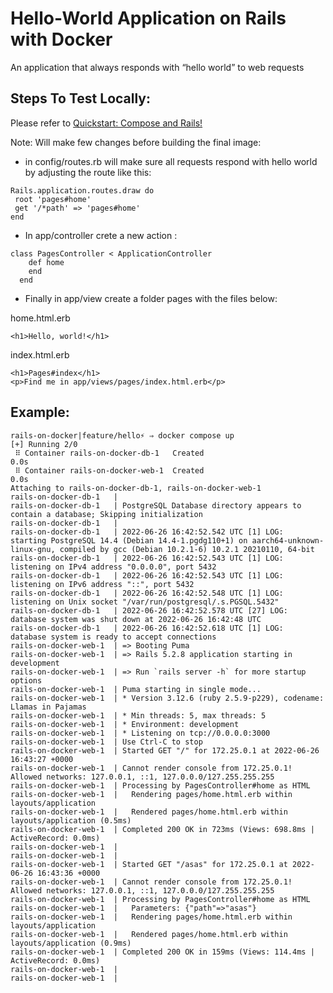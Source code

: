 # Hello-World Application on Rails with Docker

An application that always responds with “hello world” to web requests

## Steps To Test Locally:

Please refer to <a href="https://docs.docker.com/samples/rails/" target="_blank">Quickstart: Compose and Rails!</a>

Note: Will make few changes before building the final image:

- in config/routes.rb will make sure all requests respond with hello world by adjusting the route like this:

 ```
 Rails.application.routes.draw do
  root 'pages#home'
  get '/*path' => 'pages#home'
end
```

- In app/controller crete a new action :

```
class PagesController < ApplicationController
    def home
    end
  end
```

- Finally in app/view create a folder pages with the files below:

home.html.erb

```
<h1>Hello, world!</h1>
```

index.html.erb

```
<h1>Pages#index</h1>
<p>Find me in app/views/pages/index.html.erb</p>
```

## Example:

```
rails-on-docker|feature/hello⚡ ⇒ docker compose up                    
[+] Running 2/0
 ⠿ Container rails-on-docker-db-1   Created                                              0.0s
 ⠿ Container rails-on-docker-web-1  Created                                              0.0s
Attaching to rails-on-docker-db-1, rails-on-docker-web-1
rails-on-docker-db-1   | 
rails-on-docker-db-1   | PostgreSQL Database directory appears to contain a database; Skipping initialization
rails-on-docker-db-1   | 
rails-on-docker-db-1   | 2022-06-26 16:42:52.542 UTC [1] LOG:  starting PostgreSQL 14.4 (Debian 14.4-1.pgdg110+1) on aarch64-unknown-linux-gnu, compiled by gcc (Debian 10.2.1-6) 10.2.1 20210110, 64-bit
rails-on-docker-db-1   | 2022-06-26 16:42:52.543 UTC [1] LOG:  listening on IPv4 address "0.0.0.0", port 5432
rails-on-docker-db-1   | 2022-06-26 16:42:52.543 UTC [1] LOG:  listening on IPv6 address "::", port 5432
rails-on-docker-db-1   | 2022-06-26 16:42:52.548 UTC [1] LOG:  listening on Unix socket "/var/run/postgresql/.s.PGSQL.5432"
rails-on-docker-db-1   | 2022-06-26 16:42:52.578 UTC [27] LOG:  database system was shut down at 2022-06-26 16:42:48 UTC
rails-on-docker-db-1   | 2022-06-26 16:42:52.618 UTC [1] LOG:  database system is ready to accept connections
rails-on-docker-web-1  | => Booting Puma
rails-on-docker-web-1  | => Rails 5.2.8 application starting in development 
rails-on-docker-web-1  | => Run `rails server -h` for more startup options
rails-on-docker-web-1  | Puma starting in single mode...
rails-on-docker-web-1  | * Version 3.12.6 (ruby 2.5.9-p229), codename: Llamas in Pajamas
rails-on-docker-web-1  | * Min threads: 5, max threads: 5
rails-on-docker-web-1  | * Environment: development
rails-on-docker-web-1  | * Listening on tcp://0.0.0.0:3000
rails-on-docker-web-1  | Use Ctrl-C to stop
rails-on-docker-web-1  | Started GET "/" for 172.25.0.1 at 2022-06-26 16:43:27 +0000
rails-on-docker-web-1  | Cannot render console from 172.25.0.1! Allowed networks: 127.0.0.1, ::1, 127.0.0.0/127.255.255.255
rails-on-docker-web-1  | Processing by PagesController#home as HTML
rails-on-docker-web-1  |   Rendering pages/home.html.erb within layouts/application
rails-on-docker-web-1  |   Rendered pages/home.html.erb within layouts/application (0.5ms)
rails-on-docker-web-1  | Completed 200 OK in 723ms (Views: 698.8ms | ActiveRecord: 0.0ms)
rails-on-docker-web-1  | 
rails-on-docker-web-1  | 
rails-on-docker-web-1  | Started GET "/asas" for 172.25.0.1 at 2022-06-26 16:43:36 +0000
rails-on-docker-web-1  | Cannot render console from 172.25.0.1! Allowed networks: 127.0.0.1, ::1, 127.0.0.0/127.255.255.255
rails-on-docker-web-1  | Processing by PagesController#home as HTML
rails-on-docker-web-1  |   Parameters: {"path"=>"asas"}
rails-on-docker-web-1  |   Rendering pages/home.html.erb within layouts/application
rails-on-docker-web-1  |   Rendered pages/home.html.erb within layouts/application (0.9ms)
rails-on-docker-web-1  | Completed 200 OK in 159ms (Views: 114.4ms | ActiveRecord: 0.0ms)
rails-on-docker-web-1  | 
rails-on-docker-web-1  | 

```